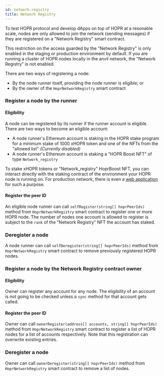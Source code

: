 ```yaml
---
id: network-registry
title: Network Registry
---
```


To test HOPR protocol and develop dApps on top of HOPR at a resonable scale, nodes are only allowed to join the network (sending messages) if they are registered on a "Network Registry" smart contract.

This restriction on the access guarded by the "Network Registry" is only enabled in the staging or production environment by default. If you are running a cluster of HOPR nodes locally in the anvil network, the "Network Registry" is not enabled.

There are two ways of registering a node:

- By the node runner itself, providing the node runner is eligible; or
- By the owner of the `HoprNetworkRegistry` smart contract

### Register a node by the runner

#### Eligibility

A node can be registered by its runner if the runner account is eligible. There are two ways to become an eligible account:

- A node runner's Ethereum account is staking in the HOPR stake program for a minimum stake of 1000 xHOPR token and one of the NFTs from the "allowed list" _(Currently disabled)_
- A node runner's Ethereum account is staking a "HOPR Boost NFT" of type `Network_registry`

To stake xHOPR tokens or "Network_registry" HoprBoost NFT, you can interact directly with the staking contract of the environment your HOPR node is running on. For production network, there is even a [web application](/staking/how-to-stake) for such a purpose.

#### Register the peer ID

An eligible node runner can call `selfRegister(string[] hoprPeerIds)` method from `HoprNetworkRegistry` smart contract to register one or more HOPR node. The number of nodes one account is allowed to register is subject to the `rank` of the "Network Registry" NFT the account has staked.

### Deregister a node

A node runner can call `selfDeregister(string[] hoprPeerIds)` method from `HoprNetworkRegistry` smart contract to remove previously registered HOPR nodes.

### Register a node by the Network Registry contract owner

#### Eligibility

Owner can register any account for any node. The eligibility of an account is not going to be checked unless a `sync` method for that account gets called.

#### Register the peer ID

Owner can call `ownerRegister(address[] accounts, string[] hoprPeerIds)` method from `HoprNetworkRegistry` smart contract to register a list of HOPR nodes for a list of accounts respectively. Note that this registration can overwrite existing entries.

### Deregister a node

Owner can call `ownerDeregister(string[] hoprPeerIds)` method from `HoprNetworkRegistry` smart contract to remove a list of nodes.
